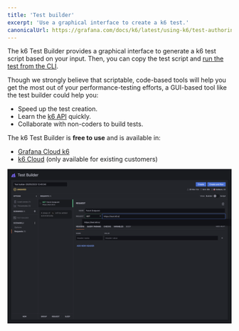 ```yaml
---
title: 'Test builder'
excerpt: 'Use a graphical interface to create a k6 test.'
canonicalUrl: https://grafana.com/docs/k6/latest/using-k6/test-authoring/test-builder/
---
```


The k6 Test Builder provides a graphical interface to generate a k6 test script based on your input. Then, you can copy the test script and [run the test from the CLI](/get-started/running-k6).

Though we strongly believe that scriptable, code-based tools will help you get the most out of your performance-testing efforts, a GUI-based tool like the test builder could help you:

- Speed up the test creation.
- Learn the [k6 API](/javascript-api) quickly.
- Collaborate with non-coders to build tests.

The k6 Test Builder is **free to use** and is available in:
- [Grafana Cloud k6](https://grafana.com/docs/grafana-cloud/k6/author-run/test-builder/)
- [k6 Cloud](/cloud) (only available for existing customers)

![k6 Test Builder](images/grafana-cloud-k6-test-builder.png)



